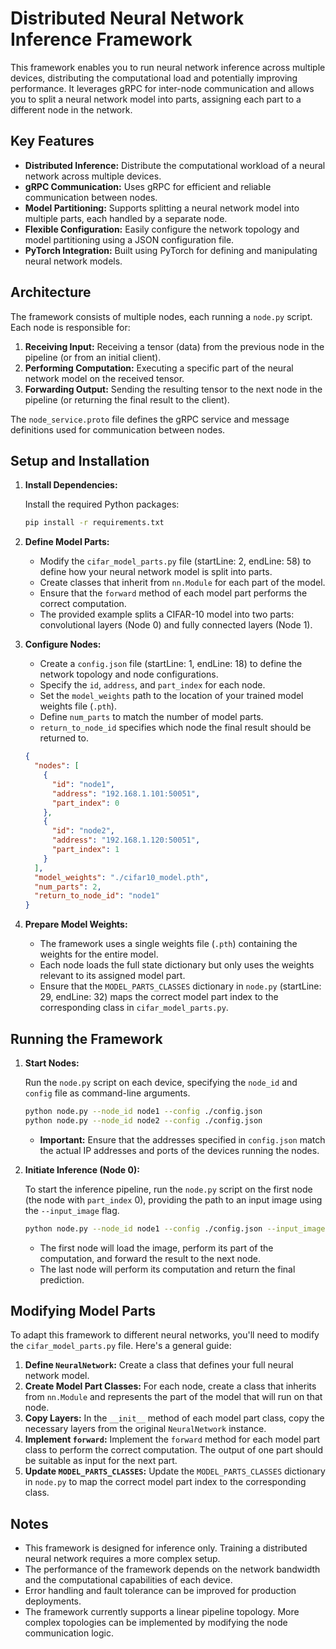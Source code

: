 # Distributed Neural Network Inference Framework

This framework enables you to run neural network inference across multiple devices, distributing the computational load and potentially improving performance. It leverages gRPC for inter-node communication and allows you to split a neural network model into parts, assigning each part to a different node in the network.

## Key Features

*   **Distributed Inference:** Distribute the computational workload of a neural network across multiple devices.
*   **gRPC Communication:** Uses gRPC for efficient and reliable communication between nodes.
*   **Model Partitioning:** Supports splitting a neural network model into multiple parts, each handled by a separate node.
*   **Flexible Configuration:** Easily configure the network topology and model partitioning using a JSON configuration file.
*   **PyTorch Integration:** Built using PyTorch for defining and manipulating neural network models.

## Architecture

The framework consists of multiple nodes, each running a `node.py` script. Each node is responsible for:

1.  **Receiving Input:** Receiving a tensor (data) from the previous node in the pipeline (or from an initial client).
2.  **Performing Computation:** Executing a specific part of the neural network model on the received tensor.
3.  **Forwarding Output:** Sending the resulting tensor to the next node in the pipeline (or returning the final result to the client).

The `node_service.proto` file defines the gRPC service and message definitions used for communication between nodes.

## Setup and Installation

1.  **Install Dependencies:**



    Install the required Python packages:

    ```bash
    pip install -r requirements.txt
    ```

2.  **Define Model Parts:**

    *   Modify the `cifar_model_parts.py` file (startLine: 2, endLine: 58) to define how your neural network model is split into parts.
    *   Create classes that inherit from `nn.Module` for each part of the model.
    *   Ensure that the `forward` method of each model part performs the correct computation.
    *   The provided example splits a CIFAR-10 model into two parts: convolutional layers (Node 0) and fully connected layers (Node 1).

3.  **Configure Nodes:**

    *   Create a `config.json` file (startLine: 1, endLine: 18) to define the network topology and node configurations.
    *   Specify the `id`, `address`, and `part_index` for each node.
    *   Set the `model_weights` path to the location of your trained model weights file (`.pth`).
    *   Define `num_parts` to match the number of model parts.
    *   `return_to_node_id` specifies which node the final result should be returned to.

    ```json
    {
      "nodes": [
        {
          "id": "node1",
          "address": "192.168.1.101:50051",
          "part_index": 0
        },
        {
          "id": "node2",
          "address": "192.168.1.120:50051",
          "part_index": 1
        }
      ],
      "model_weights": "./cifar10_model.pth",
      "num_parts": 2,
      "return_to_node_id": "node1"
    }
    ```

4.  **Prepare Model Weights:**

    *   The framework uses a single weights file (`.pth`) containing the weights for the entire model.
    *   Each node loads the full state dictionary but only uses the weights relevant to its assigned model part.
    *   Ensure that the `MODEL_PARTS_CLASSES` dictionary in `node.py` (startLine: 29, endLine: 32) maps the correct model part index to the corresponding class in `cifar_model_parts.py`.

## Running the Framework

1.  **Start Nodes:**

    Run the `node.py` script on each device, specifying the `node_id` and `config` file as command-line arguments.

    ```bash
    python node.py --node_id node1 --config ./config.json
    python node.py --node_id node2 --config ./config.json
    ```

    *   **Important:** Ensure that the addresses specified in `config.json` match the actual IP addresses and ports of the devices running the nodes.

2.  **Initiate Inference (Node 0):**

    To start the inference pipeline, run the `node.py` script on the first node (the node with `part_index` 0), providing the path to an input image using the `--input_image` flag.

    ```bash
    python node.py --node_id node1 --config ./config.json --input_image ./image.png
    ```

    *   The first node will load the image, perform its part of the computation, and forward the result to the next node.
    *   The last node will perform its computation and return the final prediction.

## Modifying Model Parts

To adapt this framework to different neural networks, you'll need to modify the `cifar_model_parts.py` file. Here's a general guide:

1.  **Define `NeuralNetwork`:** Create a class that defines your full neural network model.
2.  **Create Model Part Classes:** For each node, create a class that inherits from `nn.Module` and represents the part of the model that will run on that node.
3.  **Copy Layers:** In the `__init__` method of each model part class, copy the necessary layers from the original `NeuralNetwork` instance.
4.  **Implement `forward`:** Implement the `forward` method for each model part class to perform the correct computation. The output of one part should be suitable as input for the next part.
5.  **Update `MODEL_PARTS_CLASSES`:** Update the `MODEL_PARTS_CLASSES` dictionary in `node.py` to map the correct model part index to the corresponding class.

## Notes

*   This framework is designed for inference only. Training a distributed neural network requires a more complex setup.
*   The performance of the framework depends on the network bandwidth and the computational capabilities of each device.
*   Error handling and fault tolerance can be improved for production deployments.
*   The framework currently supports a linear pipeline topology. More complex topologies can be implemented by modifying the node communication logic.